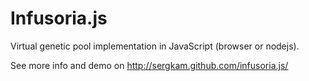 Infusoria.js
=========

Virtual genetic pool implementation in JavaScript (browser or nodejs).

See more info and demo on http://sergkam.github.com/infusoria.js/
